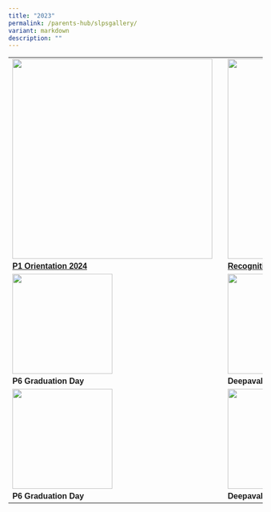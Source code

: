 ```yaml
---
title: "2023"
permalink: /parents-hub/slpsgallery/
variant: markdown
description: ""
---
```

<table border="0" cellpadding="0" cellspacing="0" style="width:509px">
		<tbody>
		<tr>
			<td style="width:274px"><a href="https://photos.app.goo.gl/mJGdALhZY9YKPgQU6"><img src="/images/p1_orientation.png" style="float:left; margin-right:15px; width:400px"></a></td>
			<td style="width:226px"><a href="https://photos.app.goo.gl/ycdYGgRhzVYyqHwH7"><img src="/images/Recognition_Day__2.png" style="float:left; margin-right:15px;width:400px"></a></td>
		</tr>
		<tr>
			<td style="width:274px"><span style="font-family:Arial,Helvetica,sans-serif"><span><strong><a href="https://photos.app.goo.gl/mJGdALhZY9YKPgQU6">P1 Orientation 2024 </a></strong>
			</span></span></td><td style="width:226px"><span style="font-family:Arial,Helvetica,sans-serif"><span><strong><a href="https://photos.app.goo.gl/ycdYGgRhzVYyqHwH7">Recognition Day 2023</a></strong></span></span></td>
		</tr>
		<tr>
			<td style="width:274px"><img src="/images/P6_grad.png" style="float:left; margin-right:15px; width:200px"></td>
			<td style="width:226px"><img src="" style="float:left; margin-right:15px;width:200px"></td>
		</tr>
		<tr>
			<td style="width:274px"><span style="font-family:Arial,Helvetica,sans-serif"><span><strong>P6 Graduation Day </strong>
			</span></span></td><td style="width:226px"><span style="font-family:Arial,Helvetica,sans-serif"><span><strong>Deepavali Celebration </strong></span></span></td>
		</tr>
				<tr><td style="width:274px"><img src="" style="float:left; margin-right:15px; width:200px"></td>
			<td style="width:226px"><img src="" style="float:left; margin-right:15px;width:200px"></td>
		</tr>
		<tr>
			<td style="width:274px"><span style="font-family:Arial,Helvetica,sans-serif"><span><strong>P6 Graduation Day </strong>
			</span></span></td><td style="width:226px"><span style="font-family:Arial,Helvetica,sans-serif"><span><strong>Deepavali Celebration </strong></span></span></td>
		</tr>
			
		
		
		

		

     

</tbody></table>